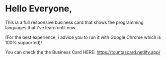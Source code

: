 # Hello Everyone,

This ia a full responsive business card that shows the programming languages that i've learn until now.

(For the best experience, i advice you to run it with Google Chrome which is 100% supported)!

You can check the the Business Card HERE: https://tountascard.netlify.app/
